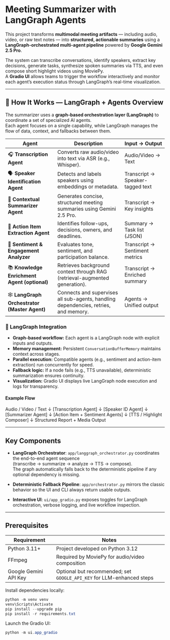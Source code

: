 # Meeting Summarizer with LangGraph Agents

This project transforms **multimodal meeting artifacts** — including audio, video, or raw text notes — into **structured, actionable summaries** using a **LangGraph-orchestrated multi-agent pipeline** powered by **Google Gemini 2.5 Pro**.  

The system can transcribe conversations, identify speakers, extract key decisions, generate tasks, synthesize spoken summaries via TTS, and even compose short highlight videos using MoviePy.  
A **Gradio UI** allows teams to trigger the workflow interactively and monitor each agent’s execution status through LangGraph’s real-time visualization.

---

## 🧠 How It Works — LangGraph + Agents Overview

The summarizer uses a **graph-based orchestration layer (LangGraph)** to coordinate a set of specialized AI agents.  
Each agent focuses on a single capability, while LangGraph manages the flow of data, context, and fallbacks between them.

| Agent | Description | Input → Output |
|--------|--------------|----------------|
| 🎧 **Transcription Agent** | Converts raw audio/video into text via ASR (e.g., Whisper). | Audio/Video → Text |
| 🗣️ **Speaker Identification Agent** | Detects and labels speakers using embeddings or metadata. | Transcript → Speaker-tagged text |
| 🧩 **Contextual Summarizer Agent** | Generates concise, structured meeting summaries using Gemini 2.5 Pro. | Transcript → Key insights |
| 📝 **Action Item Extraction Agent** | Identifies follow-ups, decisions, owners, and deadlines. | Summary → Task list (JSON) |
| 💬 **Sentiment & Engagement Analyzer** | Evaluates tone, sentiment, and participation balance. | Transcript → Sentiment metrics |
| 📚 **Knowledge Enrichment Agent (optional)** | Retrieves background context through RAG (retrieval-augmented generation). | Transcript → Enriched summary |
| 🕸️ **LangGraph Orchestrator (Master Agent)** | Connects and supervises all sub-agents, handling dependencies, retries, and memory. | Agents → Unified output |

### 🔗 LangGraph Integration
- **Graph-based workflow:** Each agent is a LangGraph node with explicit inputs and outputs.  
- **Memory management:** Persistent `ConversationBufferMemory` maintains context across stages.  
- **Parallel execution:** Compatible agents (e.g., sentiment and action-item extraction) run concurrently for speed.  
- **Fallback logic:** If a node fails (e.g., TTS unavailable), deterministic summarization ensures continuity.  
- **Visualization:** Gradio UI displays live LangGraph node execution and logs for transparency.

#### Example Flow
Audio / Video / Text
↓
[Transcription Agent]
↓
[Speaker ID Agent]
↓
[Summarizer Agent]
↓
[Action Item + Sentiment Agents]
↓
[TTS / Highlight Composer]
↓
Structured Report + Media Output


---

## Key Components

- **LangGraph Orchestrator**: `app/langgraph_orchestrator.py` coordinates the end-to-end agent sequence  
  (transcribe → summarize → analyze → TTS → compose).  
  The graph automatically falls back to the deterministic pipeline if any optional dependency is missing.

- **Deterministic Fallback Pipeline**: `app/orchestrator.py` mirrors the classic behavior so the UI and CLI always return usable outputs.

- **Interactive UI**: `ui/app_gradio.py` exposes toggles for LangGraph orchestration, verbose logging, and live workflow inspection.

---

## Prerequisites

| Requirement | Notes |
|--------------|-------|
| Python 3.11+ | Project developed on Python 3.12 |
| FFmpeg | Required by MoviePy for audio/video composition |
| Google Gemini API Key | Optional but recommended; set `GOOGLE_API_KEY` for LLM-enhanced steps |

Install dependencies locally:

```powershell
python -m venv venv
venv\Scripts\Activate
pip install --upgrade pip
pip install -r requirements.txt

```
Launch the Gradio UI:

```powershell
python -m ui.app_gradio
```
